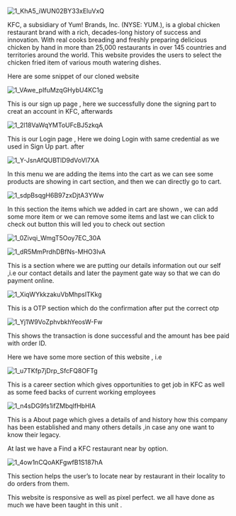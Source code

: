 ![1_KhA5_iWUN02BY33xEluVxQ](https://user-images.githubusercontent.com/97446677/173053800-683d6acb-9bdf-4b62-ba4b-e44aafceead8.jpg)

KFC, a subsidiary of Yum! Brands, Inc. (NYSE: YUM.), is a global chicken restaurant brand with a rich, decades-long history of success and innovation. With real cooks breading and freshly preparing delicious chicken by hand in more than 25,000 restaurants in over 145 countries and territories around the world. This website provides the users to select the chicken fried item of various mouth watering dishes.

Here are some snippet of our cloned website

![1_VAwe_pIfuMzqGHybU4KC1g](https://user-images.githubusercontent.com/97446677/173053838-1cac619c-75cc-47c9-9ee0-78a6fc283af6.jpg)

This is our sign up page , here we successfully done the signing part to creat an account in KFC, afterwards

![1_2l18VaWqYMToUFcBJ5zkqA](https://user-images.githubusercontent.com/97446677/173053880-978394b7-e31b-4d6e-bb81-e41e2cc16cbb.jpg)

This is our Login page , Here we doing Login with same credential as we used in Sign Up part. after

![1_Y-JsnAfQUBTlD9dVoVl7XA](https://user-images.githubusercontent.com/97446677/173053983-ce19c6f0-af6b-4739-b8fd-6b6efff828b9.jpg)

In this menu we are adding the items into the cart as we can see some products are showing in cart section, and then we can directly go to cart.

![1_sdpBsqgH6B97zxDjtA3YWw](https://user-images.githubusercontent.com/97446677/173054067-a75f7a00-c25c-4fe6-a904-1b149c846446.jpg)

In this section the items which we added in cart are shown , we can add some more item or we can remove some items and last we can click to check out button this will led you to check out section


![1_0Zivqi_WmgT5Ooy7EC_30A](https://user-images.githubusercontent.com/97446677/173054165-c34099e4-e378-47dd-8681-3f470ecb61d4.jpg)

![1_dR5MmPrdhDBfNs-MHO3IvA](https://user-images.githubusercontent.com/97446677/173054702-9f198f4f-c9df-4fe2-9141-847ea2897da5.jpg)


This is a section where we are putting our details information out our self ,i.e our contact details and later the payment gate way so that we can do payment online.

![1_XiqWYkkzakuVbMhpslTKkg](https://user-images.githubusercontent.com/97446677/173054753-618a9277-86e5-4350-9084-dcd2ebf25af2.jpg)


This is a OTP section which do the confirmation after put the correct otp

![1_Yj1W9VoZphvbkhYeosW-Fw](https://user-images.githubusercontent.com/97446677/173054835-5c41cbef-e6f5-4dfd-aebf-daa56fa7ce82.jpg)


This shows the transaction is done successful and the amount has bee paid with order ID.

Here we have some more section of this website , i.e

![1_u7TKfp7jDrp_SfcFQ8OFTg](https://user-images.githubusercontent.com/97446677/173054940-fe73047d-9733-448b-b1ac-c0bef55fdf5b.jpg)


This is a career section which gives opportunities to get job in KFC as well as some feed backs of current working employees

![1_n4sDG9fs1ifZMbqlfHbHIA](https://user-images.githubusercontent.com/97446677/173054963-0dc65e55-7fd6-42e4-8881-453ff99a6e70.jpg)

This is a About page which gives a details of and history how this company has been established and many others details ,in case any one want to know their legacy.

At last we have a Find a KFC restaurant near by option.

![1_4ow1nCQoAKFgwfB1S187hA](https://user-images.githubusercontent.com/97446677/173054983-c7e2fa5e-b741-47a3-a076-a5145922c4db.jpg)


This section helps the user’s to locate near by restaurant in their locality to do orders from them.

This website is responsive as well as pixel perfect. we all have done as much we have been taught in this unit .
